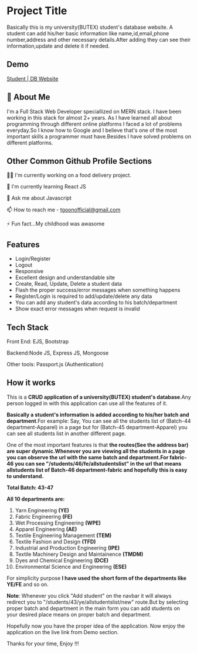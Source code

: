 
# Project Title

Basically this is my university(BUTEX) student's database website. A student can add his/her basic information like name,id,email,phone number,address and other necessary details.After adding they can see their information,update and delete it if needed.


## Demo

[Student | DB Website](https://glacial-inlet-75339.herokuapp.com/home)


## 🚀 About Me
I'm a Full Stack Web Developer speciallized on MERN stack. I have been working in this stack for almost 2+ years. As I have learned all about programming through different online platforms I faced a lot of problems everyday.So I know how to Google and I believe that's one of the most important skills a programmer must have.Besides I have solved problems on different platforms.


## Other Common Github Profile Sections
👩‍💻 I'm currently working on a food delivery project.

🧠 I'm currently learning React JS

💬 Ask me about Javascript

📫 How to reach me - tgoonofficial@gmail.com

⚡️ Fun fact...My childhood was awasome


## Features

- Login/Register
- Logout
- Responsive
- Excellent design and understandable site
- Create, Read, Update, Delete a student data
- Flash the proper success/error messages when something happens
- Register/Login is required to add/update/delete any data
- You can add any student's data according to his batch/department
- Show exact error messages when request is invalid



## Tech Stack

Front End: EJS, Bootstrap

Backend:Node JS, Express JS, Mongoose

Other tools: Passport.js (Authentication)

## How it works

This is a **CRUD application of a university(BUTEX) student's database**.Any person logged in with this application can use all the features of it.

**Basically a student's information is added according to his/her batch and department**.For example: Say, You can see all the students list of (Batch-44 department-Apparel) in a page but for (Batch-45 department-Apparel) you can see all students list in another different page.

One of the most important features is that **the routes(See the address bar) are super dynamic.Whenever you are viewing all the students in a page you can observe the url with the same batch and department.For fabric-46 you can see "/students/46/fe/allstudentslist" in the url that means allstudents list of Batch-46 department-fabric and hopefully this is easy to understand.**


**Total Batch: 43-47**

**All 10 departments are:**

1) Yarn Engineering **(YE)**
2) Fabric Engineering **(FE)**
3) Wet Processing Engineering **(WPE)**
4) Apparel Engineering **(AE)**
5) Textile Engineering Management **(TEM)**
6) Textile Fashion and Design **(TFD)**
7) Industrial and Production Engineering **(IPE)**
8) Textile Machinery Design and Maintainence **(TMDM)**
9) Dyes and Chemical Engineering **(DCE)**
10) Environmental Science and Engineering **(ESE)**

For simplicity purpose **I have used the short form of the departments like YE/FE** and so on.

**Note**: Whenever you click "Add student" on the navbar it will always redirect you to "/students/43/ye/allstudentslist/new" route.But by selecting proper batch and department in the main form you can add students on your desired place means on proper batch and department.

Hopefully now you have the proper idea of the application. Now enjoy the application on the live link from Demo section.

Thanks for your time, Enjoy !!!





